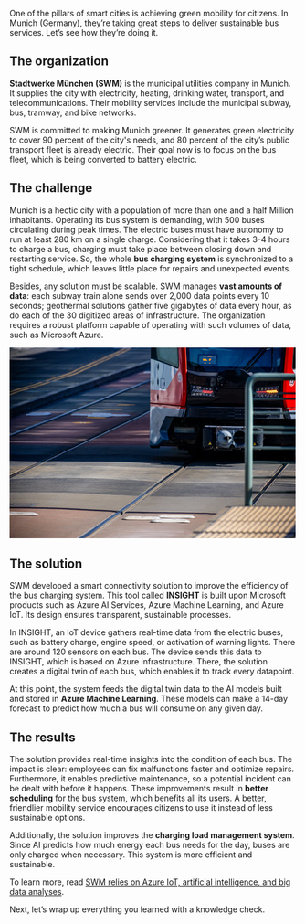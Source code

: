 One of the pillars of smart cities is achieving green mobility for citizens. In Munich (Germany), they’re taking great steps to deliver sustainable bus services. Let’s see how they’re doing it.

## The organization

**Stadtwerke München (SWM)** is the municipal utilities company in Munich. It supplies the city with electricity, heating, drinking water, transport, and telecommunications. Their mobility services include the municipal subway, bus, tramway, and bike networks.

SWM is committed to making Munich greener. It generates green electricity to cover 90 percent of the city's needs, and 80 percent of the city’s public transport fleet is already electric. Their goal now is to focus on the bus fleet, which is being converted to battery electric.

## The challenge

Munich is a hectic city with a population of more than one and a half Million inhabitants. Operating its bus system is demanding, with 500 buses circulating during peak times. The electric buses must have autonomy to run at least 280 km on a single charge. Considering that it takes 3-4 hours to charge a bus, charging must take place between closing down and restarting service. So, the whole **bus charging system** is synchronized to a tight schedule, which leaves little place for repairs and unexpected events.

Besides, any solution must be scalable. SWM manages **vast amounts of data**: each subway train alone sends over 2,000 data points every 10 seconds; geothermal solutions gather five gigabytes of data every hour, as do each of the 30 digitized areas of infrastructure. The organization requires a robust platform capable of operating with such volumes of data, such as Microsoft Azure.

![Photograph showing of a train on a track.](../media/6-train.jpg)

## The solution

SWM developed a smart connectivity solution to improve the efficiency of the bus charging system. This tool called **INSIGHT** is built upon Microsoft products such as Azure AI Services, Azure Machine Learning, and Azure IoT. Its design ensures transparent, sustainable processes.

In INSIGHT, an IoT device gathers real-time data from the electric buses, such as battery charge, engine speed, or activation of warning lights. There are around 120 sensors on each bus. The device sends this data to INSIGHT, which is based on Azure infrastructure. There, the solution creates a digital twin of each bus, which enables it to track every datapoint.

At this point, the system feeds the digital twin data to the AI models built and stored in **Azure Machine Learning**. These models can make a 14-day forecast to predict how much a bus will consume on any given day.


## The results

The solution provides real-time insights into the condition of each bus. The impact is clear: employees can fix malfunctions faster and optimize repairs. Furthermore, it enables predictive maintenance, so a potential incident can be dealt with before it happens. These improvements result in **better scheduling** for the bus system, which benefits all its users. A better, friendlier mobility service encourages citizens to use it instead of less sustainable options.

Additionally, the solution improves the **charging load management system**. Since AI predicts how much energy each bus needs for the day, buses are only charged when necessary. This system is more efficient and sustainable.

To learn more, read [SWM relies on Azure IoT, artificial intelligence, and big data analyses](https://aka.ms/stadtwerke-customer-story).

Next, let’s wrap up everything you learned with a knowledge check.
